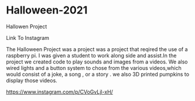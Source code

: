 # Halloween-2021
 Hallowen Project

Link To Instagram 

The Halloween Project was a project was a project that reqired the use of a raspberry pi. I was given a student to work along side and assist.In the project we created code to play sounds and images from a videos. We also wired lights and a button system to chose from the various videos,which would consist of a joke, a song , or a story . we also 3D printed pumpkins to display those videos. 


https://www.instagram.com/p/CVoGvLjl-xH/